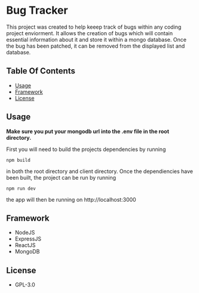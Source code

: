 # Bug Tracker 
This project was created to help keeep track of bugs within any coding project enviorment. It allows the creation of bugs which will contain essential information about it and store it within a mongo database. Once the bug has been patched, it can be removed from the displayed list and database.

## Table Of Contents
* [Usage](#usage)
* [Framework](#framework)
* [License](#license)

## Usage
**Make sure you put your mongodb url into the .env file in the root directory.**

First you will need to build the projects dependencies by running

`npm build`

in both the root directory and client directory. Once the dependiencies have been built, the project can be run by running

`npm run dev`

the app will then be running on http://localhost:3000

## Framework
* NodeJS
* ExpressJS
* ReactJS
* MongoDB

## License
* GPL-3.0